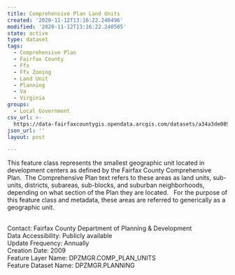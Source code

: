 ```yaml
---
title: Comprehensive Plan Land Units
created: '2020-11-12T13:16:22.240496'
modified: '2020-11-12T13:16:22.240505'
state: active
type: dataset
tags:
  - Comprehensive Plan
  - Fairfax County
  - Ffx
  - Ffx Zoning
  - Land Unit
  - Planning
  - Va
  - Virginia
groups:
  - Local Government
csv_url: >-
  https://data-fairfaxcountygis.opendata.arcgis.com/datasets/a34a3de0899a4d66a18fbbd9b4b7c2bd_0.csv?outSR=%7B%22latestWkid%22%3A2283%2C%22wkid%22%3A102746%7D
json_url: ''
layout: post

---
```

This feature class represents the smallest geographic unit located in development centers as defined by the Fairfax County Comprehensive Plan.  The Comprehensive Plan text refers to these areas as land units, sub-units, districts, subareas, sub-blocks, and suburban neighborhoods, depending on what section of the Plan they are located.   For the purpose of this feature class and metadata, these areas are referred to generically as a geographic unit.<div><br /><div><div>Contact: Fairfax County Department of Planning &amp; Development</div><div>Data Accessibility: Publicly available </div><div>Update Frequency: Annually</div><div>Creation Date: 2009</div><div>Feature Layer Name: DPZMGR.COMP_PLAN_UNITS</div><div>Feature Dataset Name: DPZMGR.PLANNING</div></div></div>
